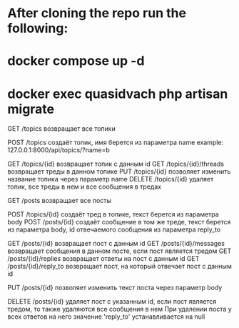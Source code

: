 # After cloning the repo run the following:
# docker compose up -d
# docker exec quasidvach php artisan migrate

GET /topics возвращает все топики

POST /topics создаёт топик, имя берется из параметра name
example: 127.0.0.1:8000/api/topics/?name=b

GET /topics/{id} возвращает топик с данным id
GET /topics/{id}/threads возвращает треды в данном топике
PUT /topics/{id} позволяет изменить название топика через параметр name
DELETE /topics/{id} удаляет топик, все треды в нем и все сообщения в тредах

GET /posts возвращает все посты

POST /topics/{id} создаёт тред в топике, текст берется из параметра body
POST /posts/{id} создаёт сообщение в том же треде, текст берется из параметра body, id отвечаемого сообщения из параметра reply_to

GET /posts/{id} возвращает пост с данным id
GET /posts/{id}/messages возвращает сообщения в данном посте, если пост является тредом
GET /posts/{id}/replies возвращает ответы на пост с данным id
GET /posts/{id}/reply_to возвращает пост, на который отвечает пост с данным id

PUT /posts/{id} позволяет изменить текст поста через параметр body

DELETE /posts/{id} удаляет пост с указанным id, если пост является тредом, то также удаляются все сообщения в нем
При удалении поста у всех ответов на него значение 'reply_to' устанавливается на null
